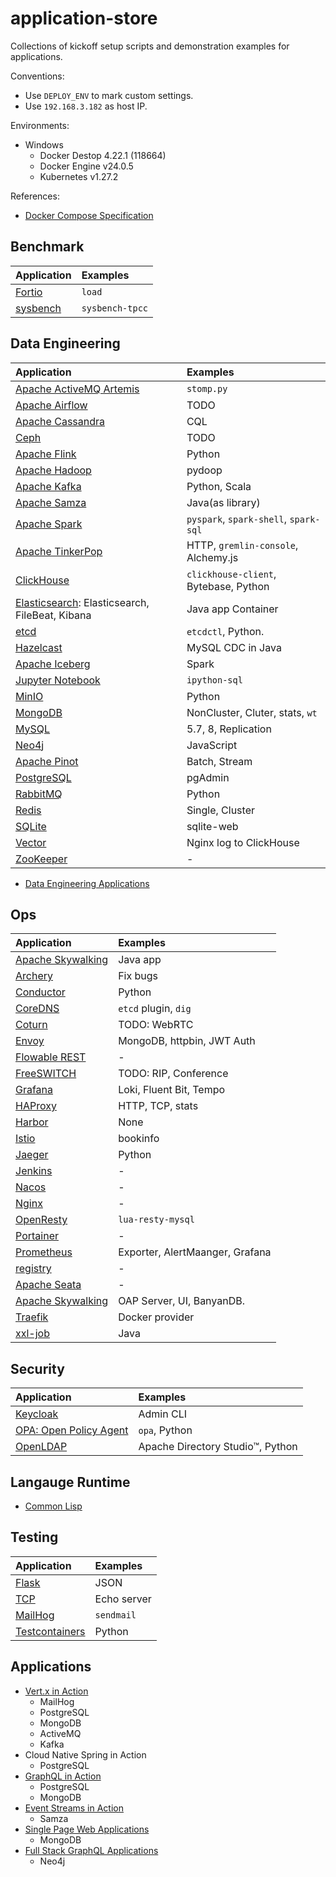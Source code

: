 # application-store
Collections of kickoff setup scripts and demonstration examples for applications.

Conventions:

- Use `DEPLOY_ENV` to mark custom settings.
- Use `192.168.3.182` as host IP.

Environments:

- Windows
  - Docker Destop 4.22.1 (118664)
  - Docker Engine v24.0.5
  - Kubernetes v1.27.2

References:
- [Docker Compose Specification](https://github.com/compose-spec/compose-spec)

## Benchmark

| Application                                | Examples        |
| :----------------------------------------- | :-------------- |
| [Fortio](./benchmark/fortio/README.md)     | `load`          |
| [sysbench](./benchmark/sysbench/README.md) | `sysbench-tpcc` |

## Data Engineering

| Application                                                                            | Examples                              |
| :------------------------------------------------------------------------------------- | :------------------------------------ |
| [Apache ActiveMQ Artemis](./data-engineering/activemq/README.md)                       | `stomp.py`                            |
| [Apache Airflow](./data-engineering/airflow/README.md)                                 | TODO                                  |
| [Apache Cassandra](./data-engineering/cassandra/README.md)                             | CQL                                   |
| [Ceph](./data-engineering/ceph/README.md)                                              | TODO                                  |
| [Apache Flink](./data-engineering/flink/README.md)                                     | Python                                |
| [Apache Hadoop](./data-engineering/hadoop/README.md)                                   | pydoop                                |
| [Apache Kafka](./data-engineering/kafka/README.md)                                     | Python, Scala                         |
| [Apache Samza](./data-engineering/samza/README.md)                                     | Java(as library)                      |
| [Apache Spark](./data-engineering/spark/README.md)                                     | `pyspark`, `spark-shell`, `spark-sql` |
| [Apache TinkerPop](./data-engineering/tinkerpop/README.md)                             | HTTP, `gremlin-console`, Alchemy.js   |
| [ClickHouse](./data-engineering/clickhouse/README.md)                                  | `clickhouse-client`, Bytebase, Python |
| [Elasticsearch](./data-engineering/elastic/README.md): Elasticsearch, FileBeat, Kibana | Java app Container                    |
| [etcd](./data-engineering/etcd/README.md)                                              | `etcdctl`, Python.                    |
| [Hazelcast](./data-engineering/hazelcast/README.md)                                    | MySQL CDC in Java                     |
| [Apache Iceberg](./data-engineering/iceberg/README.md)                                 | Spark                                 |
| [Jupyter Notebook](./data-engineering/jupyter/README.md)                               | `ipython-sql`                         |
| [MinIO](./data-engineering/minio/README.md)                                            | Python                                |
| [MongoDB](./data-engineering/mongodb/README.md)                                        | NonCluster, Cluter, stats, `wt`       |
| [MySQL](./data-engineering/mysql/README.md)                                            | 5.7, 8, Replication                   |
| [Neo4j](./data-engineering/neo4j/README.md)                                            | JavaScript                            |
| [Apache Pinot](./data-engineering/pinot/README.md)                                     | Batch, Stream                         |
| [PostgreSQL](./data-engineering/postgresql/README.md)                                  | pgAdmin                               |
| [RabbitMQ](./data-engineering/rabbitmq/README.md)                                      | Python                                |
| [Redis](./data-engineering/redis/README.md)                                            | Single, Cluster                       |
| [SQLite](./data-engineering/sqlite/README.md)                                          | sqlite-web                            |
| [Vector](./data-engineering/vector/README.md)                                          | Nginx log to ClickHouse               |
| [ZooKeeper](./data-engineering/zookeeper/README.md)                                    | -                                     |

- [Data Engineering Applications](./data-engineering/_applications/README.md)

## Ops

| Application                                     | Examples                        |
| :---------------------------------------------- | :------------------------------ |
| [Apache Skywalking](./ops/skywalking/README.md) | Java app                        |
| [Archery](./ops/archery/README.md)              | Fix bugs                        |
| [Conductor](./ops/conductor/README.md)          | Python                          |
| [CoreDNS](./ops/coredns/README.md)              | `etcd` plugin, `dig`            |
| [Coturn](./ops/coturn/README.md)                | TODO: WebRTC                    |
| [Envoy](./ops/envoy/README.md)                  | MongoDB, httpbin, JWT Auth      |
| [Flowable REST](./ops/flowable/README.md)       | -                               |
| [FreeSWITCH](./ops/freeswitch/README.md)        | TODO: RIP, Conference           |
| [Grafana](./ops/grafana/README.md)              | Loki, Fluent Bit, Tempo         |
| [HAProxy](./ops/haproxy/README.md)              | HTTP, TCP, stats                |
| [Harbor](./ops/harbor/README.md)                | None                            |
| [Istio](./ops/istio/README.md)                  | bookinfo                        |
| [Jaeger](./ops/jaeger/README.md)                | Python                          |
| [Jenkins](./ops/jenkins/README.md)              | -                               |
| [Nacos](./ops/nacos/README.md)                  | -                               |
| [Nginx](./ops/nginx/README.md)                  | -                               |
| [OpenResty](./ops/openresty/README.md)          | `lua-resty-mysql`               |
| [Portainer](./ops/portainer/README.md)          | -                               |
| [Prometheus](./ops/prometheus/README.md)        | Exporter, AlertMaanger, Grafana |
| [registry](./ops/registry/README.md)            | -                               |
| [Apache Seata](./ops/seata/README.md)           | -                               |
| [Apache Skywalking](./ops/skywalking/README.md) | OAP Server, UI, BanyanDB.       |
| [Traefik](./ops/traefik/README.md)              | Docker provider                 |
| [xxl-job](./ops/xxljob/README.md)               | Java                            |

## Security

| Application                                        | Examples                         |
| :------------------------------------------------- | :------------------------------- |
| [Keycloak](./security/keycloak/README.md)          | Admin CLI                        |
| [OPA: Open Policy Agent](./security/opa/README.md) | `opa`, Python                    |
| [OpenLDAP](./security/openldap/README.md)          | Apache Directory Studio™, Python |

## Langauge Runtime

- [Common Lisp](./language-runtime/common-lisp/README.md)

## Testing

| Application                                          | Examples    |
| :--------------------------------------------------- | :---------- |
| [Flask](./testing/flask/README.md)                   | JSON        |
| [TCP](./testing/tcp-echo/README.md)                  | Echo server |
| [MailHog](./testing/mailhog/README.md)               | `sendmail`  |
| [Testcontainers](./testing/testcontainers/README.md) | Python      |

## Applications

- [Vert.x in Action](https://github.com/zhoujiagen/learning-cloudnative/tree/main/compute/java-reactive/vertx/vertx-in-action-application/ops/components)
  - MailHog
  - PostgreSQL
  - MongoDB
  - ActiveMQ
  - Kafka
- Cloud Native Spring in Action
  - PostgreSQL
- [GraphQL in Action](https://github.com/zhoujiagen/learning-cloudnative/tree/main/networking/graphql/ex-azdev/ops)
  - PostgreSQL
  - MongoDB
- [Event Streams in Action](https://github.com/zhoujiagen/learning-cloudnative/tree/main/compute/event-streams/event-streams-in-action)
  - Samza
- [Single Page Web Applications](https://github.com/zhoujiagen/learning-frontend-stack/tree/main/spa/spa-server/ops)
  - MongoDB
- [Full Stack GraphQL Applications](https://github.com/zhoujiagen/learning-cloudnative/tree/main/networking/graphql/full-stack-graphql-applications)
  - Neo4j